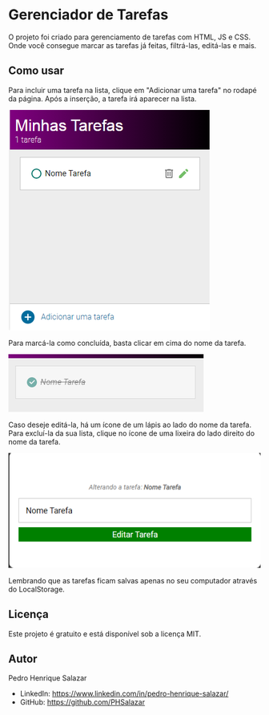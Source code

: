 # Gerenciador de Tarefas

O projeto foi criado para gerenciamento de tarefas com HTML, JS e CSS. Onde você consegue marcar as tarefas já feitas, filtrá-las, editá-las e mais.

## Como usar

Para incluir uma tarefa na lista, clique em "Adicionar uma tarefa" no rodapé da página. Após a inserção, a tarefa irá aparecer na lista.

![Adicionar tarefa](/assets/screenshots/capAdd.png)

Para marcá-la como concluída, basta clicar em cima do nome da tarefa. 

![Concluir tarefa](/assets/screenshots/capDone.png)


Caso deseje editá-la, há um ícone de um lápis ao lado do nome da tarefa. Para excluí-la da sua lista, clique no ícone de uma lixeira do lado direito do nome da tarefa.

![Editar tarefa](/assets/screenshots/capEdit.png)

Lembrando que as tarefas ficam salvas apenas no seu computador através do LocalStorage.

## Licença

Este projeto é gratuito e está disponível sob a licença MIT.

## Autor

Pedro Henrique Salazar

- LinkedIn: https://www.linkedin.com/in/pedro-henrique-salazar/
- GitHub: https://github.com/PHSalazar
